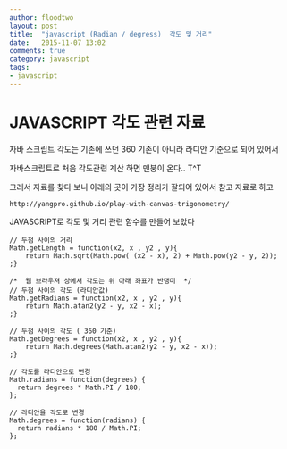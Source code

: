 ```yaml
---
author: floodtwo
layout: post
title:  "javascript (Radian / degress)  각도 및 거리"
date:   2015-11-07 13:02
comments: true
category: javascript
tags: 
- javascript
---
```

# JAVASCRIPT 각도 관련 자료
 
자바 스크립트 각도는 기존에 쓰던 360 기존이 아니라 라디안 기준으로 되어 있어서
 
자바스크립트로 처음 각도관련 계산 하면 맨붕이 온다.. T^T

그래서 자료를 찾다 보니 아래의 곳이 가장 정리가 잘되어 있어서 참고 자료로 하고

    http://yangpro.github.io/play-with-canvas-trigonometry/

JAVASCRIPT로 각도 및 거리  관련 함수를 만들어 보았다 

    // 두점 사이의 거리 
    Math.getLength = function(x2, x , y2 , y){
    	return Math.sqrt(Math.pow( (x2 - x), 2) + Math.pow(y2 - y, 2));
    ;}
    
    /*  웹 브라우져 상에서 각도는 위 아래 좌표가 반댕미  */ 
    // 두점 사이의 각도 (라디안값)
    Math.getRadians = function(x2, x , y2 , y){
    	return Math.atan2(y2 - y, x2 - x);
    ;}
    
    // 두점 사이의 각도 ( 360 기준)
    Math.getDegrees = function(x2, x , y2 , y){
    	return Math.degrees(Math.atan2(y2 - y, x2 - x));
    ;}

    // 각도를 라디안으로 변경 
    Math.radians = function(degrees) {
      return degrees * Math.PI / 180;
    };

    // 라디안을 각도로 변경 
    Math.degrees = function(radians) {
      return radians * 180 / Math.PI;
    };
